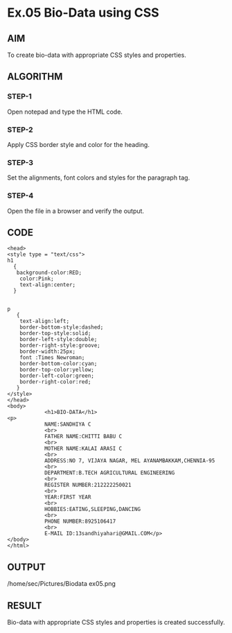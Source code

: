 # Ex.05 Bio-Data using CSS
## AIM
  To create bio-data with appropriate CSS styles and properties.

## ALGORITHM
### STEP-1
  Open notepad and type the HTML code.

### STEP-2
  Apply CSS border style and color for the heading.

### STEP-3
  Set the alignments, font colors and styles for the paragraph tag.

### STEP-4
  Open the file in a browser and verify the output.
  
## CODE
~~~<html>
<head>
<style type = "text/css">
h1
  {
   background-color:RED;
    color:Pink;
    text-align:center;
  }


p
   {
    text-align:left;
    border-bottom-style:dashed;
    border-top-style:solid; 
    border-left-style:double; 
    border-right-style:groove;
    border-width:25px;
    font :Times Newroman;
    border-bottom-color:cyan;
    border-top-color:yellow;
    border-left-color:green; 
    border-right-color:red;
   }
</style>
</head>
<body>
            <h1>BIO-DATA</h1>
<p>    
            NAME:SANDHIYA C
            <br>
            FATHER NAME:CHITTI BABU C
            <br>
            MOTHER NAME:KALAI ARASI C 
            <br>
            ADDRESS:NO 7, VIJAYA NAGAR, MEL AYANAMBAKKAM,CHENNIA-95
            <br>
            DEPARTMENT:B.TECH AGRICULTURAL ENGINEERING
            <br>
            REGISTER NUMBER:212222250021
            <br>
            YEAR:FIRST YEAR
            <br>
            HOBBIES:EATING,SLEEPING,DANCING
            <br>
            PHONE NUMBER:8925106417
            <br>
            E-MAIL ID:13sandhiyahari@GMAIL.COM</p>
</body>
</html>
~~~


## OUTPUT
/home/sec/Pictures/Biodata ex05.png


## RESULT
  Bio-data with appropriate CSS styles and properties is created successfully.

